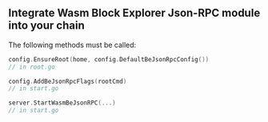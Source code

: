 ## Integrate Wasm Block Explorer Json-RPC module into your chain

The following methods must be called:
```go
config.EnsureRoot(home, config.DefaultBeJsonRpcConfig())
// in root.go
```
```go
config.AddBeJsonRpcFlags(rootCmd)
// in start.go
```
```go
server.StartWasmBeJsonRPC(...)
// in start.go
```